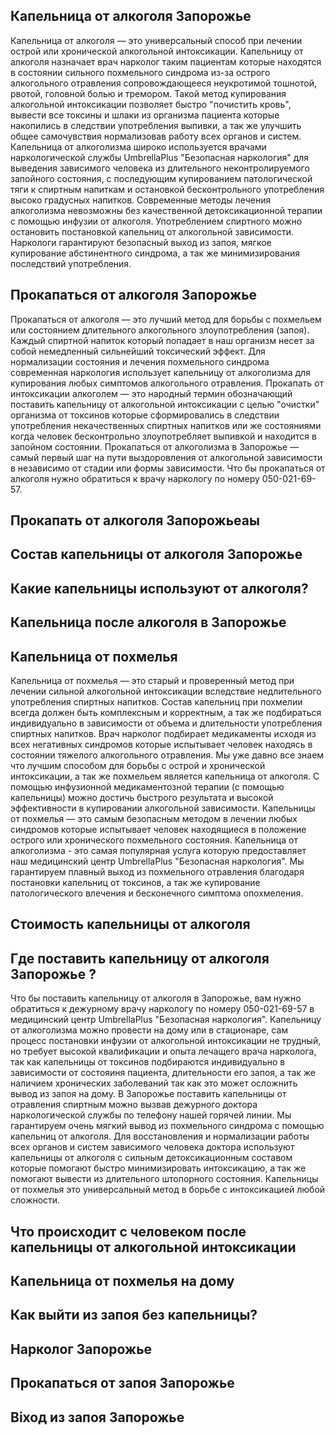 
## Капельница от алкоголя Запорожье

Капельница от алкоголя — это универсальный способ при лечении острой или хронической алкогольной интоксикации. Капельницу от алкоголя назначает врач нарколог таким пациентам которые находятся в состоянии сильного похмельного синдрома из-за острого алкогольного отравления  сопровождающееся неукротимой тошнотой, рвотой, головной болью и тремором. Такой метод купирования алкогольной интоксикации позволяет быстро "почистить кровь", вывести все токсины и шлаки из организма пациента которые накопились в следствии употребления выпивки, а так же улучшить общее самочувствия нормализовав работу всех органов и систем. Капельница от алкоголизма широко используется врачами наркологической службы UmbrellaPlus "Безопасная наркология" для выведения зависимого человека из длительного неконтролируемого запойного состояния, с последующим купированием патологической тяги к спиртным напиткам и остановкой бесконтрольного употребления высоко градусных напитков. Современные методы лечения алкоголизма невозможны без качественной детоксикационной терапии с помощью инфузии от алкоголя. Употреблением спиртного можно остановить постановкой капельниц от алкогольной зависимости. Наркологи гарантируют безопасный выход из запоя, мягкое купирование абстинентного синдрома, а так же минимизирования последствий употребления.

## Прокапаться от алкоголя Запорожье

Прокапаться от алкоголя — это лучший метод для борьбы с похмельем или состоянием длительного алкогольного злоупотребления (запоя). Каждый спиртной напиток который попадает в наш организм несет за собой немедленный сильнейший токсический эффект. Для нормализации состояния и лечения похмельного синдрома современная наркология использует капельницу от алкоголизма для купирования любых симптомов алкогольного отравления. Прокапать от интоксикации алкоголем — это народный термин обозначающий поставить капельницу от алкогольной интоксикации с целью "очистки" организма от токсинов которые сформировались в следствии употребления некачественных спиртных напитков или же состояниями когда человек бесконтрольно злоупотребляет выпивкой и находится в запойном состоянии. Прокапаться от алкоголизма в Запорожье — самый первый шаг на пути выздоровления от алкогольной зависимости в независимо от стадии или формы зависимости. Что бы прокапаться от алкоголя нужно обратиться к врачу наркологу по номеру 050-021-69-57.  

## Прокапать от алкоголя Запорожьеаы

## Состав капельницы от алкоголя Запорожье

## Какие капельницы используют от алкоголя?

## Капельница после алкоголя в Запорожье

## Капельница от похмелья 

Капельница от похмелья — это старый и проверенный метод при лечении сильной алкогольной интоксикации вследствие недлительного употребления спиртных напитков. Состав капельниц при похмелии  всегда должен быть комплексным и корректным, а так же подбираться индивидуально в зависимости от объема и длительности употребления спиртных напитков. Врач нарколог подбирает медикаменты исходя из всех негативных синдромов которые испытывает человек находясь в состоянии тяжелого алкогольного отравления. Мы уже давно все знаем что лучшим способом для борьбы с острой и хронической интоксикации, а так же похмельем является капельница от алкоголя. С помощью инфузионной медикаментозной терапии (с помощью капельницы) можно достичь быстрого результата и высокой эффективности в купировании алкогольной зависимости. Капельницы от похмелья — это самым безопасным методом в лечении любых синдромов которые испытывает человек находящиеся в положение острого или хронического похмельного состояния. Капельница от алкоголизма - это самая популярная услуга которую предоставляет наш медицинский центр UmbrellaPlus "Безопасная наркология". Мы гарантируем плавный выход из похмельного отравления благодаря постановки капельниц от токсинов, а так же купирование патологического влечения и бесконечного симптома опохмеления. 

## Стоимость капельницы от алкоголя

## Где поставить капельницу от алкоголя Запорожье ?

Что бы поставить капельницу от алкоголя в Запорожье, вам нужно обратиться к дежурному врачу наркологу по номеру 050-021-69-57 в медицинский центр UmbrellaPlus "Безопасная наркология". Капельницу от алкоголизма можно провести на дому или в стационаре, сам процесс постановки инфузии от алкогольной интоксикации не трудный, но требует высокой квалификации и опыта лечащего врача нарколога, так как капельницы от токсинов подбираются индивидуально в зависимости от состояиня пациента, длительности его запоя, а так же наличием хронических заболеваний так как это может осложнить вывод из запоя на дому. В Запорожье поставить капельницы от отравления спиртным можно вызвав дежурного доктора наркологической службы по телефону нашей горячей линии. Мы гарантируем очень мягкий вывод из похмельного синдрома с помощью капельниц от алкоголя. Для восстановления и нормализации работы всех органов и систем зависимого человека доктора используют капельницы от алкоголя с сильным детоксикационным составом которые помогают быстро минимизировать интоксикацию, а так же помогают вывести из длительного штопорного состояния. Капельницы от похмелья это универсальный метод в борьбе с интоксикацией любой сложности.

## Что происходит с человеком после капельницы от алкогольной интоксикации

## Капельница от похмелья на дому

## Как выйти из запоя без капельницы?

## Нарколог Запорожье

## Прокапаться от запоя Запорожье

## Віход из запоя Запорожье
